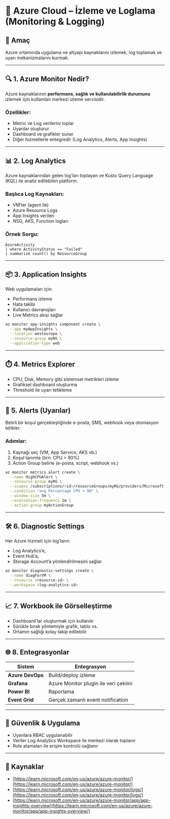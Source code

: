 # 📡 Azure Cloud – İzleme ve Loglama (Monitoring & Logging)

## 🧠 Amaç

Azure ortamında uygulama ve altyapı kaynaklarını izlemek, log toplamak ve uyarı mekanizmalarını kurmak.

---
## 🔍 1. Azure Monitor Nedir?

Azure kaynaklarının **performans, sağlık ve kullanılabilirlik durumunu** izlemek için kullanılan merkezi izleme servisidir.

### Özellikler:
- Metric ve Log verilerini toplar
- Uyarılar oluşturur
- Dashboard ve grafikler sunar
- Diğer hizmetlerle entegredir (Log Analytics, Alerts, App Insights)

---
## 📊 2. Log Analytics

Azure kaynaklarından gelen log'ları toplayan ve Kusto Query Language (KQL) ile analiz edilebilen platform.

### Başlıca Log Kaynakları:
- VM’ler (agent ile)
- Azure Resource Logs
- App Insights verileri
- NSG, AKS, Function logları

### Örnek Sorgu:

```kql
AzureActivity
| where ActivityStatus == "Failed"
| summarize count() by ResourceGroup
```
---
## 📦 3. Application Insights

Web uygulamaları için:

- Performans izleme
- Hata takibi
- Kullanıcı davranışları
- Live Metrics akışı sağlar
```bash
az monitor app-insights component create \
  --app myAppInsights \
  --location westeurope \
  --resource-group myRG \
  --application-type web
```
---
## ⏱️ 4. Metrics Explorer

- CPU, Disk, Memory gibi sistemsel metrikleri izleme
- Grafiksel dashboard oluşturma
- Threshold ile uyarı tetikleme

---
## 🚨 5. Alerts (Uyarılar)

Belirli bir koşul gerçekleştiğinde e-posta, SMS, webhook veya otomasyon tetikler.

### Adımlar:

1. Kaynağı seç (VM, App Service, AKS vb.)
2. Koşul tanımla (örn: CPU > 90%)
3. Action Group belirle (e-posta, script, webhook vs.)
```bash
az monitor metrics alert create \
  --name HighCPUAlert \
  --resource-group myRG \
  --scopes /subscriptions/<id>/resourceGroups/myRG/providers/Microsoft.Compute/virtualMachines/myVM \
  --condition "avg Percentage CPU > 90" \
  --window-size 5m \
  --evaluation-frequency 1m \
  --action-group myActionGroup
```
---
## 🛠️ 6. Diagnostic Settings

Her Azure hizmeti için log’ların:

- Log Analytics’e,
- Event Hub’a,
- Storage Account’a yönlendirilmesini sağlar.
```bash
az monitor diagnostic-settings create \
  --name diagForVM \
  --resource <resource-id> \
  --workspace <log-analytics-id>
```
---
## 📈 7. Workbook ile Görselleştirme

- Dashboard'lar oluşturmak için kullanılır
- Sürükle bırak yöntemiyle grafik, tablo vs.
- Ortamın sağlığı kolay takip edilebilir

---
## 🌐 8. Entegrasyonlar

|Sistem|Entegrasyon|
|---|---|
|**Azure DevOps**|Build/deploy izleme|
|**Grafana**|Azure Monitor plugin ile veri çekimi|
|**Power BI**|Raporlama|
|**Event Grid**|Gerçek zamanlı event notification|

---
## 🔐 Güvenlik & Uygulama

- Uyarılara RBAC uygulanabilir
- Veriler Log Analytics Workspace ile merkezi olarak toplanır
- Role atamaları ile erişim kontrolü sağlanır

---
## 🔗 Kaynaklar

- [https://learn.microsoft.com/en-us/azure/azure-monitor/](https://learn.microsoft.com/en-us/azure/azure-monitor/)
- [https://learn.microsoft.com/en-us/azure/azure-monitor/logs/](https://learn.microsoft.com/en-us/azure/azure-monitor/logs/)    
- [https://learn.microsoft.com/en-us/azure/azure-monitor/app/app-insights-overview](https://learn.microsoft.com/en-us/azure/azure-monitor/app/app-insights-overview/)